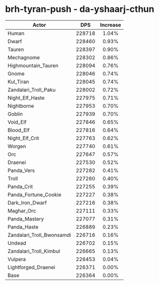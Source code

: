 # brh-tyran-push - da-yshaarj-cthun
| Actor | DPS | Increase |
|---|:---:|:---:|
|Human|228718|1.04%|
|Dwarf|228460|0.93%|
|Tauren|228397|0.90%|
|Mechagnome|228302|0.86%|
|Highmountain_Tauren|228094|0.76%|
|Gnome|228046|0.74%|
|Kul_Tiran|228045|0.74%|
|Zandalari_Troll_Paku|228002|0.72%|
|Night_Elf_Haste|227975|0.71%|
|Nightborne|227953|0.70%|
|Goblin|227939|0.70%|
|Void_Elf|227846|0.65%|
|Blood_Elf|227816|0.64%|
|Night_Elf_Crit|227763|0.62%|
|Worgen|227740|0.61%|
|Orc|227647|0.57%|
|Draenei|227530|0.52%|
|Panda_Vers|227282|0.41%|
|Troll|227260|0.40%|
|Panda_Crit|227255|0.39%|
|Panda_Fortune_Cookie|227227|0.38%|
|Dark_Iron_Dwarf|227216|0.38%|
|Maghar_Orc|227111|0.33%|
|Panda_Mastery|227077|0.31%|
|Panda_Haste|226889|0.23%|
|Zandalari_Troll_Bwonsamdi|226716|0.16%|
|Undead|226702|0.15%|
|Zandalari_Troll_Kimbul|226665|0.13%|
|Vulpera|226453|0.04%|
|Lightforged_Draenei|226371|0.00%|
|Base|226364|0.00%|
